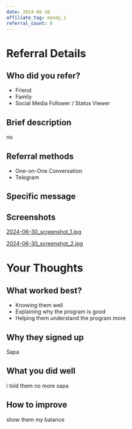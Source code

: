 ```yaml
---
date: 2024-06-30
affiliate_tag: mandy_1
referral_count: 6
---
```


# Referral Details

## Who did you refer?
- Friend
- Family
- Social Media Follower / Status Viewer

## Brief description
no

## Referral methods
- One-on-One Conversation
- Telegram

## Specific message


## Screenshots
[2024-06-30_screenshot_1.jpg](mandy_1/screenshots/2024-06-30_screenshot_1.jpg)

[2024-06-30_screenshot_2.jpg](mandy_1/screenshots/2024-06-30_screenshot_2.jpg)


# Your Thoughts

## What worked best?
- Knowing them well
- Explaining why the program is good
- Helping them understand the program more

## Why they signed up
Sapa

## What you did well
i told them no more sapa

## How to improve
show them my balance
